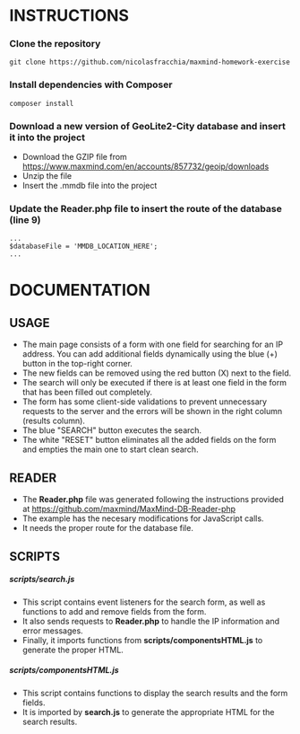 # INSTRUCTIONS

### Clone the repository
```
git clone https://github.com/nicolasfracchia/maxmind-homework-exercise
```

### Install dependencies with Composer
```
composer install
```

### Download a new version of GeoLite2-City database and insert it into the project
- Download the GZIP file from https://www.maxmind.com/en/accounts/857732/geoip/downloads
- Unzip the file
- Insert the .mmdb file into the project

### Update the Reader.php file to insert the route of the database (line 9)
```
...
$databaseFile = 'MMDB_LOCATION_HERE';
...
```


# DOCUMENTATION

## USAGE
- The main page consists of a form with one field for searching for an IP address. You can add additional fields dynamically using the blue (+) button in the top-right corner.
- The new fields can be removed using the red button (X) next to the field.
- The search will only be executed if there is at least one field in the form that has been filled out completely.
- The form has some client-side validations to prevent unnecessary requests to the server and the errors will be shown in the right column (results column).
- The blue "SEARCH" button executes the search.
- The white "RESET" button eliminates all the added fields on the form and empties the main one to start clean search.

## READER
- The **Reader.php** file was generated following the instructions provided at https://github.com/maxmind/MaxMind-DB-Reader-php
- The example has the necesary modifications for JavaScript calls.
- It needs the proper route for the database file.

## SCRIPTS

##### scripts/search.js
- This script contains event listeners for the search form, as well as functions to add and remove fields from the form.
- It also sends requests to **Reader.php** to handle the IP information and error messages.
- Finally, it imports functions from **scripts/componentsHTML.js** to generate the proper HTML.

##### scripts/componentsHTML.js
- This script contains functions to display the search results and the form fields.
- It is imported by **search.js** to generate the appropriate HTML for the search results.